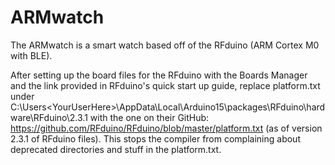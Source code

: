 # ARMwatch
The ARMwatch is a smart watch based off of the RFduino (ARM Cortex M0 with BLE).

After setting up the board files for the RFduino with the Boards Manager and the link provided in RFduino's quick start up guide, replace platform.txt under C:\Users\<YourUserHere>\AppData\Local\Arduino15\packages\RFduino\hardware\RFduino\2.3.1 with the one on their GitHub: https://github.com/RFduino/RFduino/blob/master/platform.txt (as of version 2.3.1 of RFduino files). This stops the compiler from complaining about deprecated directories and stuff in the platform.txt.
